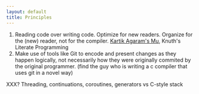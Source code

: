 ```yaml
---
layout: default
title: Principles
---
```


1. Reading code over writing code. Optimize for new readers. Organize for the (new) reader, not for the compiler. [Kartik Agaram's Mu](https://github.com/akkartik/mu), Knuth's Literate Programming
2. Make use of tools like Git to encode and present changes as they happen logically, not necessarily how they were originally commited by the original programmer. (find the guy who is writing a c compiler that uses git in a novel way)

XXX? Threading, continuations, coroutines, generators vs C-style stack
